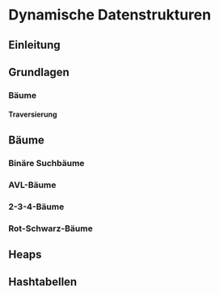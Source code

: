 <!--
author:   Lennart Rosseburg für twillo

email:    support.twillo@tib.eu

comment:  Eine Selbstlerneinheit [...] Diese Seite ist lizenziert unter der [Lizenz CC-BY-SA (3.0)](https://creativecommons.org/licenses/by-sa/3.0/legalcode).

language: de

mode:     Textbook

version:  0.0.1

date:     19/05/2022

logo:     docs/thumbnail.JPG

icon:     docs/twillo_logo.svg

link:     https://cdn.jsdelivr.net/gh/TorroRosso46/Suchprobleme/custom.css

import:   
-->

# Dynamische Datenstrukturen

## Einleitung

## Grundlagen

### Bäume

#### Traversierung

## Bäume

### Binäre Suchbäume

### AVL-Bäume

### 2-3-4-Bäume

### Rot-Schwarz-Bäume

## Heaps

## Hashtabellen
